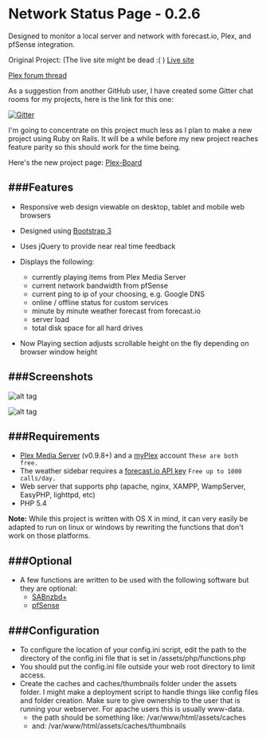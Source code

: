 Network Status Page - 0.2.6
===================

Designed to monitor a local server and network with forecast.io, Plex, and pfSense integration.

Original Project: (The live site might be dead :( )
[Live site][ls]

[Plex forum thread][pft]

[ls]: http://d4rk.co/
[pft]: http://forums.plexapp.com/index.php/topic/84856-network-status-page/

As a suggestion from another GitHub user, I have created some Gitter chat rooms for my projects, here is the link for this one:

[![Gitter](https://badges.gitter.im/Join%20Chat.svg)](https://gitter.im/scytherswings/Network-Status-Page?utm_source=badge&utm_medium=badge&utm_campaign=pr-badge&utm_content=body_badge)

I'm going to concentrate on this project much less as I plan to make a new project using Ruby on Rails. It will be a while before my new project reaches feature parity so this should work for the time being.

Here's the new project page:
[Plex-Board](https://github.com/scytherswings/Plex-Board)

###Features
---------------
* Responsive web design viewable on desktop, tablet and mobile web browsers 

* Designed using [Bootstrap 3][bs]

* Uses jQuery to provide near real time feedback

* Displays the following:
	* currently playing items from Plex Media Server
	* current network bandwidth from pfSense
	* current ping to ip of your choosing, e.g. Google DNS
	* online / offline status for custom services
	* minute by minute weather forecast from forecast.io
	* server load
	* total disk space for all hard drives

* Now Playing section adjusts scrollable height on the fly depending on browser window height


[bs]: http://getbootstrap.com


###Screenshots
---------------
![alt tag](http://d.pr/i/1hfF8+)

![alt tag](http://d.pr/i/1eTEu+)


###Requirements
---------------
* [Plex Media Server][pms] (v0.9.8+) and a [myPlex][pp] account `These are both free.`
* The weather sidebar requires a [forecast.io API key][fcAPI] `Free up to 1000 calls/day.`
* Web server that supports php (apache, nginx, XAMPP, WampServer, EasyPHP, lighttpd, etc)
* PHP 5.4

**Note:** While this project is written with OS X in mind, it can very easily be adapted to run on linux or windows by rewriting the functions that don't work on those platforms.

[pms]: https://plex.tv
[pp]: https://plex.tv/subscription/about
[fcAPI]: https://developer.forecast.io


###Optional
---------------
* A few functions are written to be used with the following software but they are optional:
	* [SABnzbd+][sab]
	* [pfSense][pfs]

[sab]: http://sabnzbd.org
[pfs]: http://www.pfsense.org


###Configuration
---------------
* To configure the location of your config.ini script, edit the path to the directory of the config.ini file that is set in /assets/php/functions.php
* You should put the config.ini file outside your web root directory to limit access.
* Create the caches and caches/thumbnails folder under the assets folder. I might make a deployment script to handle things like config files and folder creation. Make sure to give ownership to the user that is running your webserver. For apache users this is usually www-data.
	* the path should be something like: /var/www/html/assets/caches
	* and: /var/www/html/assets/caches/thumbnails
